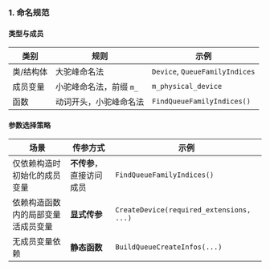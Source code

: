 ### 1. **命名规范**
#### 类型与成员
| 类别      | 规则                    | 示例                           |
| --------- | ----------------------- | ------------------------------ |
| 类/结构体 | 大驼峰命名法            | `Device`, `QueueFamilyIndices` |
| 成员变量  | 小驼峰命名法，前缀 `m_` | `m_physical_device`            |
| 函数      | 动词开头，小驼峰命名法  | `FindQueueFamilyIndices()`     |

#### 参数选择策略
| 场景                               | 传参方式                 | 示例                                     |
| ---------------------------------- | ------------------------ | ---------------------------------------- |
| 仅依赖构造时初始化的成员变量       | **不传参**，直接访问成员 | `FindQueueFamilyIndices()`               |
| 依赖构造函数内的局部变量活成员变量 | **显式传参**             | `CreateDevice(required_extensions, ...)` |
| 无成员变量依赖                     | **静态函数**             | `BuildQueueCreateInfos(...)`             |
